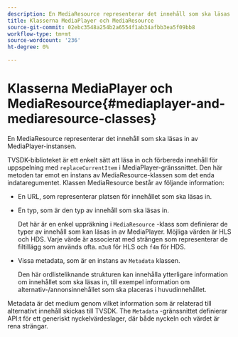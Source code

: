 ```yaml
---
description: En MediaResource representerar det innehåll som ska läsas in av MediaPlayer-instansen.
title: Klasserna MediaPlayer och MediaResource
source-git-commit: 02ebc3548a254b2a6554f1ab34afbb3ea5f09bb8
workflow-type: tm+mt
source-wordcount: '236'
ht-degree: 0%

---
```


# Klasserna MediaPlayer och MediaResource{#mediaplayer-and-mediaresource-classes}

En MediaResource representerar det innehåll som ska läsas in av MediaPlayer-instansen.

<!--<a id="section_B09A012C97454AF58CE2269B800D8027"></a>-->

TVSDK-biblioteket är ett enkelt sätt att läsa in och förbereda innehåll för uppspelning med `replaceCurrentItem` i MediaPlayer-gränssnittet. Den här metoden tar emot en instans av MediaResource-klassen som det enda indataregumentet. Klassen MediaResource består av följande information:

* En URL, som representerar platsen för innehållet som ska läsas in.
* En typ, som är den typ av innehåll som ska läsas in.

  Det här är en enkel uppräkning i `MediaResource` -klass som definierar de typer av innehåll som kan läsas in av MediaPlayer. Möjliga värden är HLS och HDS. Varje värde är associerat med strängen som representerar de filtillägg som används ofta. `m3u8` för HLS och `f4m` för HDS.
* Vissa metadata, som är en instans av `Metadata` klassen.

  Den här ordlisteliknande strukturen kan innehålla ytterligare information om innehållet som ska läsas in, till exempel information om alternativ-/annonsinnehållet som ska placeras i huvudinnehållet.

Metadata är det medium genom vilket information som är relaterad till alternativt innehåll skickas till TVSDK. The `Metadata` -gränssnittet definierar API:t för ett generiskt nyckelvärdeslager, där både nyckeln och värdet är rena strängar.
